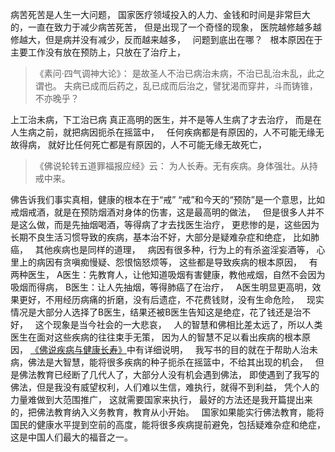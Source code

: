 病苦死苦是人生一大问题，
国家医疗领域投入的人力、金钱和时间是非常巨大的，一直在致力于减少病苦死苦，
但是出现了一个奇怪的现象，
医院越修越多越修越大，但是病并没有减少，反而越来越多，
&nbsp;
问题到底出在哪？
&nbsp;
根本原因在于主要工作没有放在预防上，只放在了治疗上，
&nbsp;
> 《素问·四气调神大论》：
> 是故圣人不治已病治未病，不治已乱治未乱，此之谓也。
>  夫病已成而后药之，乱已成而后治之，譬犹渴而穿井，斗而铸锥，不亦晚乎？

上工治未病，下工治已病
真正高明的医生，并不是等人生病了才去治疗，
而是在人生病之前，就把病因扼杀在摇篮中，
&nbsp;
任何疾病都是有原因的，人不可能无缘无故得病，
就好比任何死亡都是有原因的，人不可能无缘无故死亡，
&nbsp;
> 《佛说轮转五道罪福报应经》云：
>  为人长寿。无有疾病。身体强壮。从持戒中来。

佛告诉我们事实真相，健康的根本在于“戒”
“戒”和今天的“预防”是一个意思，比如戒烟戒酒，就是在预防烟酒对身体的伤害，这是最高明的做法，
&nbsp;
但是很多人并不是这么做，而是先抽烟喝酒，等得病了才去找医生治疗，
更悲惨的是，这些因为长期不良生活习惯导致的疾病，基本治不好，大部分是疑难杂症和绝症，
比如肺癌，
&nbsp;
其他疾病也是同样的道理，
&nbsp;
病因有很多种，行为上的有杀盗淫妄酒等，
心里上的病因有贪嗔痴慢疑、怨恨恼怒烦等，
这些都是导致疾病的根本原因，
&nbsp;
有两种医生，
A医生：先教育人，让他知道吸烟有害健康，教他戒烟，自然不会因为吸烟而得病，
B医生：让人先抽烟，等得肺癌了在治疗，
&nbsp;
A医生明显更高明，效果更好，不用经历病痛的折磨，没有后遗症，不花费钱财，没有生命危险，
&nbsp;
现实情况是大部分人选择了B医生，结果还被B医生告知这是绝症，花了钱还是治不好，
&nbsp;
这个现象是当今社会的一大悲哀，
&nbsp;
人的智慧和佛相比差太远了，所以人类医生在面对这些疾病的往往束手无策，
因为人的智慧不足以看出疾病的根本原因，
[《佛说疾病与健康长寿》](https://www.kancloud.cn/luojiangtao/foshuojiankang)中有详细说明，
&nbsp;
我写书的目的就在于帮助人治未病，佛法是大智慧，能将很多疾病的种子扼杀在摇篮中，不给其出现的机会，
&nbsp;
但是佛法教育已经断了几代人了，大部分人没有机会遇到佛法，
即使遇到了我写的佛法，但是我没有威望权利，人们难以生信，难执行，就得不到利益，
凭个人的力量难做到大范围推广，
这就需要国家来执行，
最好的方法还是我开篇提出来的，把佛法教育纳入义务教育，教育从小开始。
&nbsp;
国家如果能实行佛法教育，能将国民的健康水平提到空前的高度，能将很多疾病提前避免，包括疑难杂症和绝症，
这是中国人们最大的福音之一。

